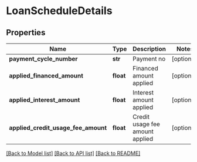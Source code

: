 # LoanScheduleDetails

## Properties
Name | Type | Description | Notes
------------ | ------------- | ------------- | -------------
**payment_cycle_number** | **str** | Payment no | [optional] 
**applied_financed_amount** | **float** | Financed amount applied | [optional] 
**applied_interest_amount** | **float** | Interest amount applied | [optional] 
**applied_credit_usage_fee_amount** | **float** | Credit usage fee amount applied | [optional] 

[[Back to Model list]](../README.md#documentation-for-models) [[Back to API list]](../README.md#documentation-for-api-endpoints) [[Back to README]](../README.md)

